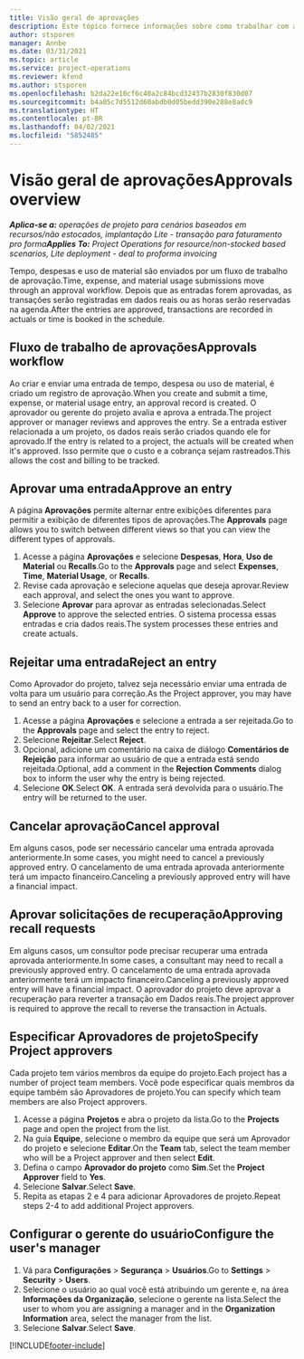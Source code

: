 ```yaml
---
title: Visão geral de aprovações
description: Este tópico fornece informações sobre como trabalhar com aprovações em Project Operations.
author: stsporen
manager: Annbe
ms.date: 03/31/2021
ms.topic: article
ms.service: project-operations
ms.reviewer: kfend
ms.author: stsporen
ms.openlocfilehash: b2da22e10cf6c40a2c84bcd32437b2830f830d07
ms.sourcegitcommit: b4a05c7d5512d60abdb0d05bedd390e288e8adc9
ms.translationtype: HT
ms.contentlocale: pt-BR
ms.lasthandoff: 04/02/2021
ms.locfileid: "5852485"
---
```

# <a name="approvals-overview"></a><span data-ttu-id="49531-103">Visão geral de aprovações</span><span class="sxs-lookup"><span data-stu-id="49531-103">Approvals overview</span></span>

<span data-ttu-id="49531-104">_**Aplica-se a:** operações de projeto para cenários baseados em recursos/não estocados, implantação Lite - transação para faturamento pro forma_</span><span class="sxs-lookup"><span data-stu-id="49531-104">_**Applies To:** Project Operations for resource/non-stocked based scenarios, Lite deployment - deal to proforma invoicing_</span></span>

<span data-ttu-id="49531-105">Tempo, despesas e uso de material são enviados por um fluxo de trabalho de aprovação.</span><span class="sxs-lookup"><span data-stu-id="49531-105">Time, expense, and material usage submissions move through an approval workflow.</span></span> <span data-ttu-id="49531-106">Depois que as entradas forem aprovadas, as transações serão registradas em dados reais ou as horas serão reservadas na agenda.</span><span class="sxs-lookup"><span data-stu-id="49531-106">After the entries are approved, transactions are recorded in actuals or time is booked in the schedule.</span></span>

## <a name="approvals-workflow"></a><span data-ttu-id="49531-107">Fluxo de trabalho de aprovações</span><span class="sxs-lookup"><span data-stu-id="49531-107">Approvals workflow</span></span>
<span data-ttu-id="49531-108">Ao criar e enviar uma entrada de tempo, despesa ou uso de material, é criado um registro de aprovação.</span><span class="sxs-lookup"><span data-stu-id="49531-108">When you create and submit a time, expense, or material usage entry, an approval record is created.</span></span> <span data-ttu-id="49531-109">O aprovador ou gerente do projeto avalia e aprova a entrada.</span><span class="sxs-lookup"><span data-stu-id="49531-109">The project approver or manager reviews and approves the entry.</span></span> <span data-ttu-id="49531-110">Se a entrada estiver relacionada a um projeto, os dados reais serão criados quando ele for aprovado.</span><span class="sxs-lookup"><span data-stu-id="49531-110">If the entry is related to a project, the actuals will be created when it's approved.</span></span> <span data-ttu-id="49531-111">Isso permite que o custo e a cobrança sejam rastreados.</span><span class="sxs-lookup"><span data-stu-id="49531-111">This allows the cost and billing to be tracked.</span></span>

## <a name="approve-an-entry"></a><span data-ttu-id="49531-112">Aprovar uma entrada</span><span class="sxs-lookup"><span data-stu-id="49531-112">Approve an entry</span></span>
<span data-ttu-id="49531-113">A página **Aprovações** permite alternar entre exibições diferentes para permitir a exibição de diferentes tipos de aprovações.</span><span class="sxs-lookup"><span data-stu-id="49531-113">The **Approvals** page allows you to switch between different views so that you can view the different types of approvals.</span></span>
  
1. <span data-ttu-id="49531-114">Acesse a página **Aprovações** e selecione **Despesas**, **Hora**, **Uso de Material** ou **Recalls**.</span><span class="sxs-lookup"><span data-stu-id="49531-114">Go to the **Approvals** page and select **Expenses**, **Time**, **Material Usage**, or **Recalls**.</span></span>
2. <span data-ttu-id="49531-115">Revise cada aprovação e selecione aquelas que deseja aprovar.</span><span class="sxs-lookup"><span data-stu-id="49531-115">Review each approval, and select the ones you want to approve.</span></span>
3. <span data-ttu-id="49531-116">Selecione **Aprovar** para aprovar as entradas selecionadas.</span><span class="sxs-lookup"><span data-stu-id="49531-116">Select **Approve** to approve the selected entries.</span></span>
<span data-ttu-id="49531-117">O sistema processa essas entradas e cria dados reais.</span><span class="sxs-lookup"><span data-stu-id="49531-117">The system processes these entries and create actuals.</span></span>

## <a name="reject-an-entry"></a><span data-ttu-id="49531-118">Rejeitar uma entrada</span><span class="sxs-lookup"><span data-stu-id="49531-118">Reject an entry</span></span>
<span data-ttu-id="49531-119">Como Aprovador do projeto, talvez seja necessário enviar uma entrada de volta para um usuário para correção.</span><span class="sxs-lookup"><span data-stu-id="49531-119">As the Project approver, you may have to send an entry back to a user for correction.</span></span>
  
1. <span data-ttu-id="49531-120">Acesse a página **Aprovações** e selecione a entrada a ser rejeitada.</span><span class="sxs-lookup"><span data-stu-id="49531-120">Go to the **Approvals** page and select the entry to reject.</span></span> 
2. <span data-ttu-id="49531-121">Selecione **Rejeitar**.</span><span class="sxs-lookup"><span data-stu-id="49531-121">Select **Reject**.</span></span>
3. <span data-ttu-id="49531-122">Opcional, adicione um comentário na caixa de diálogo **Comentários de Rejeição** para informar ao usuário de que a entrada está sendo rejeitada.</span><span class="sxs-lookup"><span data-stu-id="49531-122">Optional, add a comment in the **Rejection Comments** dialog box to inform the user why the entry is being rejected.</span></span>
4. <span data-ttu-id="49531-123">Selecione **OK**.</span><span class="sxs-lookup"><span data-stu-id="49531-123">Select **OK**.</span></span> <span data-ttu-id="49531-124">A entrada será devolvida para o usuário.</span><span class="sxs-lookup"><span data-stu-id="49531-124">The entry will be returned to the user.</span></span>
  
## <a name="cancel-approval"></a><span data-ttu-id="49531-125">Cancelar aprovação</span><span class="sxs-lookup"><span data-stu-id="49531-125">Cancel approval</span></span>
<span data-ttu-id="49531-126">Em alguns casos, pode ser necessário cancelar uma entrada aprovada anteriormente.</span><span class="sxs-lookup"><span data-stu-id="49531-126">In some cases, you might need to cancel a previously approved entry.</span></span> <span data-ttu-id="49531-127">O cancelamento de uma entrada aprovada anteriormente terá um impacto financeiro.</span><span class="sxs-lookup"><span data-stu-id="49531-127">Canceling a previously approved entry will have a financial impact.</span></span> 

## <a name="approving-recall-requests"></a><span data-ttu-id="49531-128">Aprovar solicitações de recuperação</span><span class="sxs-lookup"><span data-stu-id="49531-128">Approving recall requests</span></span>
<span data-ttu-id="49531-129">Em alguns casos, um consultor pode precisar recuperar uma entrada aprovada anteriormente.</span><span class="sxs-lookup"><span data-stu-id="49531-129">In some cases, a consultant may need to recall a previously approved entry.</span></span> <span data-ttu-id="49531-130">O cancelamento de uma entrada aprovada anteriormente terá um impacto financeiro.</span><span class="sxs-lookup"><span data-stu-id="49531-130">Canceling a previously approved entry will have a financial impact.</span></span> <span data-ttu-id="49531-131">O aprovador do projeto deve aprovar a recuperação para reverter a transação em Dados reais.</span><span class="sxs-lookup"><span data-stu-id="49531-131">The project approver is required to approve the recall to reverse the transaction in Actuals.</span></span>

## <a name="specify-project-approvers"></a><span data-ttu-id="49531-132">Especificar Aprovadores de projeto</span><span class="sxs-lookup"><span data-stu-id="49531-132">Specify Project approvers</span></span>
<span data-ttu-id="49531-133">Cada projeto tem vários membros da equipe do projeto.</span><span class="sxs-lookup"><span data-stu-id="49531-133">Each project has a number of project team members.</span></span> <span data-ttu-id="49531-134">Você pode especificar quais membros da equipe também são Aprovadores de projeto.</span><span class="sxs-lookup"><span data-stu-id="49531-134">You can specify which team members are also Project approvers.</span></span>

1. <span data-ttu-id="49531-135">Acesse a página **Projetos** e abra o projeto da lista.</span><span class="sxs-lookup"><span data-stu-id="49531-135">Go to the **Projects** page and open the project from the list.</span></span>
2. <span data-ttu-id="49531-136">Na guia **Equipe**, selecione o membro da equipe que será um Aprovador do projeto e selecione **Editar**.</span><span class="sxs-lookup"><span data-stu-id="49531-136">On the **Team** tab, select the team member who will be a Project approver and then select **Edit**.</span></span>
3. <span data-ttu-id="49531-137">Defina o campo **Aprovador do projeto** como **Sim**.</span><span class="sxs-lookup"><span data-stu-id="49531-137">Set the **Project Approver** field to **Yes**.</span></span>
4. <span data-ttu-id="49531-138">Selecione **Salvar**.</span><span class="sxs-lookup"><span data-stu-id="49531-138">Select **Save**.</span></span>
5. <span data-ttu-id="49531-139">Repita as etapas 2 e 4 para adicionar Aprovadores de projeto.</span><span class="sxs-lookup"><span data-stu-id="49531-139">Repeat steps 2-4 to add additional Project approvers.</span></span>

## <a name="configure-the-users-manager"></a><span data-ttu-id="49531-140">Configurar o gerente do usuário</span><span class="sxs-lookup"><span data-stu-id="49531-140">Configure the user's manager</span></span>

1. <span data-ttu-id="49531-141">Vá para **Configurações** > **Segurança** > **Usuários**.</span><span class="sxs-lookup"><span data-stu-id="49531-141">Go to **Settings** > **Security** > **Users**.</span></span>
2. <span data-ttu-id="49531-142">Selecione o usuário ao qual você está atribuindo um gerente e, na área **Informações da Organização**, selecione o gerente na lista.</span><span class="sxs-lookup"><span data-stu-id="49531-142">Select the user to whom you are assigning a manager and in the **Organization Information** area, select the manager from the list.</span></span> 
3. <span data-ttu-id="49531-143">Selecione **Salvar**.</span><span class="sxs-lookup"><span data-stu-id="49531-143">Select **Save**.</span></span>




[!INCLUDE[footer-include](../includes/footer-banner.md)]
